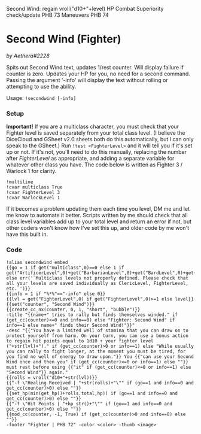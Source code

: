Second Wind: regain vroll("d10+"+level) HP
Combat Superiority check/update PHB 73
Maneuvers PHB 74


# Second Wind (Fighter)
*by Aethera#2228*

Spits out Second Wind text, updates 1/rest counter. Will display failure if counter is zero. Updates your HP for you, no need for a second command. Passing the argument '-info' will display the text without rolling or attempting to use the ability.

Usage: `!secondwind [-info]`

### Setup

**Important!** If you are a multiclass character, you must check that your Fighter level is saved separately from your total class level. (I believe the DiceCloud and GSheet v2.0 sheets both do this automatically, but I can only speak to the GSheet.) Run `!test <FighterLevel>` and it will tell you if it's set up or not. If it's not, you'll need to do this manually, replacing the number after *FighterLevel* as appropriate, and adding a separate variable for whatever other class you have. The code below is written as Fighter 3 / Warlock 1 for clarity.
```
!multiline
!cvar multiclass True
!cvar FighterLevel 3
!cvar WarlockLevel 1
```
If it becomes a problem updating them each time you level, DM me and let me know to automate it better. Scripts written by me should check that all class level variables add up to your total level and return an error if not, but other coders won't know how I've set this up, and older code by me won't have this built in.

### Code
```  
!alias secondwind embed
{{go = 1 if get("multiclass",0)==0 else 1 if get("ArtificerLevel",0)+get("BarbarianLevel",0)+get("BardLevel",0)+get("ClericLevel",0)+get("DruidLevel",0)+get("FighterLevel",0)+get("MonkLevel",0)+get("MysticLevel",0)+get("PaladinLevel",0)+get("RangerLevel",0)+get("RogueLevel",0)+get("SorcererLevel",0)+get("WarlockLevel",0)+get("WizardLevel",0)==level else err('`Multiclass levels not properly defined. Please check that all your levels are saved individually as ClericLevel, FighterLevel, etc.`')}}
{{info = 1 if "%*%"=="-info" else 0}}
{{lvl = get("FighterLevel",0) if get("FighterLevel",0)>=1 else level}}
{{set("counter", "Second Wind")}}
{{create_cc_nx(counter, 0, 1, "short", "bubble")}}
-title "{{name+" tries to rally but finds themselves winded." if (get_cc(counter)<=0 and info==0) else "Fighter: Second Wind" if info==1 else name+" finds their Second Wind!"}}"
-desc "{{"You have a limited well of stamina that you can draw on to protect yourself from harm. On your turn, you can use a bonus action to regain hit points equal to 1d10 + your fighter level ("+str(lvl)+")." if (get_cc(counter)>0 or info==1) else "While usually you can rally to fight longer, at the moment you must be tired, for you find no well of energy to draw upon."}} You {{"can use your Second Wind once and then you" if (get_cc(counter)<=0 or info==1) else ""}} must rest before using {{"it" if (get_cc(counter)<=0 or info==1) else "Second Wind"}} again."
{{rolls = vroll("d10+"+str(lvl))}}
{{"-f \"Healing Received | "+str(rolls)+"\"" if (go==1 and info==0 and get_cc(counter)>0) else ""}}
{{set_hp(min(get_hp()+rolls.total,hp)) if (go==1 and info==0 and get_cc(counter)>0) else ""}}
{{"-f \"Hit Points | "+hp_str()+"\"" if (go==1 and info==0 and get_cc(counter)>0) else ""}}
{{mod_cc(counter, -1, True) if (get_cc(counter)>0 and info==0) else ""}}
-footer "Fighter | PHB 72" -color <color> -thumb <image>
```
